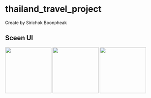 # thailand_travel_project


Create by Sirichok Boonpheak

## Sceen UI
<img src="https://github.com/KaitoZan/thailand_travel_project/assets/144052345/d89b226b-aac3-4d39-91ce-33939a990d48" width="150px">
<img src="https://github.com/KaitoZan/thailand_travel_project/assets/144052345/b14c3a1f-2985-42e6-b78b-dc7a397d7414" width="150px">
<img src="https://github.com/KaitoZan/thailand_travel_project/assets/144052345/71a3c417-1814-443d-b348-b56579836570" width="150px">


